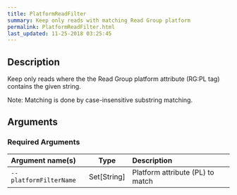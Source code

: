 ```yaml
---
title: PlatformReadFilter
summary: Keep only reads with matching Read Group platform
permalink: PlatformReadFilter.html
last_updated: 11-25-2018 03:25:45
---
```



## Description

Keep only reads where the the Read Group platform attribute (RG:PL tag) contains the given string.

 <p>Note: Matching is done by case-insensitive substring matching.</p>

## Arguments

### Required Arguments

| Argument name(s) | Type | Description |
| :--------------- | :--: | :------ |
| `--platformFilterName` | Set[String] | Platform attribute (PL) to match |


